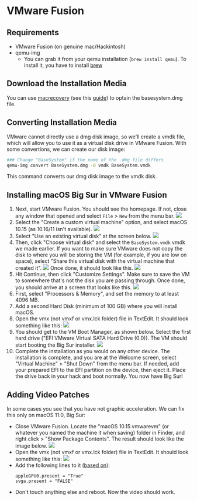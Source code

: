 # VMware Fusion

## Requirements

* VMware Fusion (on genuine mac/Hackintosh)
* qemu-img
  * You can grab it from your qemu installation (`brew install qemu`). To install it, you have to install [brew](https://brew.sh)

## Download the Installation Media

You can use [macrecovery](https://github.com/acidanthera/OpenCorePkg/tree/master/Utilities/macrecovery) (see this [guide](../installer-guide/winblows-install.md#downloading-macos)) to optain the basesystem.dmg file.

## Converting Installation Media

VMware cannot directly use a dmg disk image, so we'll create a vmdk file, which will allow you to use it as a virtual disk drive in VMware Fusion.
With some convertions, we can create our disk image:

```bash
### Change "BaseSystem" if the name of the .dmg file differs
qemu-img convert BaseSystem.dmg -O vmdk BaseSystem.vmdk
```

This command converts our dmg disk image to the vmdk disk.

## Installing macOS Big Sur in VMware Fusion

1. Next, start VMware Fusion. You should see the homepage. If not, close any window that opened and select `File` > `New` from the menu bar.
    ![](../images/extras/fusion/homepage.png)
2. Select the "Create a custom virtual machine" option, and select macOS 10.15 (as 10.16/11 isn't available).
    ![](../images/extras/fusion/choose-os.png)
3. Select "Use an existing virtual disk" at the screen below.
    ![](../images/extras/fusion/choose-virtual-disk.png)
4. Then, click "Choose virtual disk" and select the `BaseSystem.vmdk` vmdk we made earlier. If you want to make sure VMware does not copy the disk to where you will be storing the VM (for example, if you are low on space), select "Share this virtual disk with the virtual machine that created it".
    ![](../images/extras/fusion/choose-virtual-disk-finder.png)
    Once done, it should look like this.
    ![](../images/extras/fusion/choose-virtual-disk-filled.png)
5. Hit Continue, then click "Customize Settings". Make sure to save the VM to somewhere that's not the disk you are passing through.
    Once done, you should arrive at a screen that looks like this.
    ![](../images/extras/fusion/vm-settings-home.png)
6. First, select "Processors & Memory", and set the memory to at least 4096 MB.
7. Add a second Hard Disk (minimum of 100 GB) where you will install macOS.
8. Open the vmx (not vmxf or vmx.lck folder) file in TextEdit. It should look something like this:
    ![](../images/extras/fusion/vmx-initial.png)
9. You should get to the VM Boot Manager, as shown below. Select the first hard drive ("EFI VMware Virtual SATA Hard Drive (0.0)). The VM should start booting the Big Sur installer.
    ![](../images/extras/fusion/vm-boot-manager.png)
10. Complete the installation as you would on any other device.
    The installation is complete, and you are at the Welcome screen, select "Virtual Machine" > "Shut Down" from the menu bar.
    If needed, add your prepared EFI to the EFI partition on the device, then eject it.
    Place the drive back in your hack and boot normally. You now have Big Sur!

## Adding Video Patches

In some cases you see that you have not graphic acceleration. We can fix this only on macOS 11.0, Big Sur:

* Close VMware Fusion. Locate the "macOS 10.15.vmwarevm" (or whatever you named the machine it when saving) folder in Finder, and right click > "Show Package Contents".
  The result should look like the image below.
  ![](../../images/extras/big-sur/fusion/vm-folder.png)
* Open the vmx (not vmxf or vmx.lck folder) file in TextEdit. It should look something like this:
  ![](../../images/extras/big-sur/fusion/vmx-initial.png)
* Add the following lines to it ([based on](https://kb.vmware.com/s/article/81657)):
  ```
  appleGPU0.present = "True"
  svga.present = "FALSE"
  ```
* Don't touch anything else and reboot. Now the video should work.
